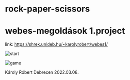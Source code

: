 # rock-paper-scissors

# webes-megoldások 1.project
link: https://shrek.unideb.hu/~karolyrobert/webes1/

![start](https://user-images.githubusercontent.com/78788457/196677996-ce022cd7-f95d-4275-88be-52eab2b9156c.png)

![game](https://user-images.githubusercontent.com/78788457/196678116-f52ea32f-d4e6-4f54-834e-4285ba0a6029.png)

Károly Róbert
Debrecen
2022.03.08.

